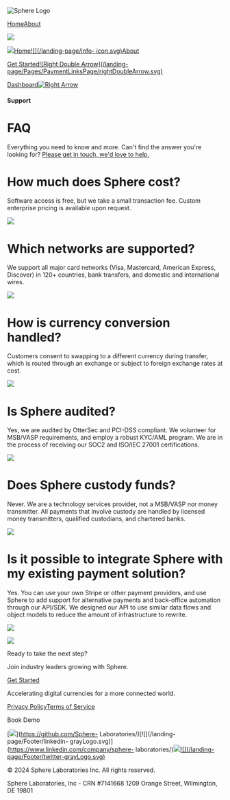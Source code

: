 ![Sphere Logo](/landing-page/sphere-logo.svg)

[Home](/)[About](/about)

![](/landing-page/burger.svg)

[![](/landing-page/home-icon.svg)Home](/)[![](/landing-page/info-
icon.svg)About](/about)

[Get Started![Right Double Arrow](/landing-
page/Pages/PaymentLinksPage/rightDoubleArrow.svg)](https://share.hsforms.com/1sNPVsMc4SYeaYiNQ4x1VnArgfcw)

[Dashboard![Right Arrow](/landing-page/upper-arrow.svg)](/login)

#### Support

# FAQ

Everything you need to know and more. Can't find the answer you're looking
for? [Please get in touch, we'd love to
help.](https://share.hsforms.com/1sNPVsMc4SYeaYiNQ4x1VnArgfcw)

# How much does Sphere cost?

Software access is free, but we take a small transaction fee. Custom
enterprise pricing is available upon request.

![](/landing-page/plus.svg)

# Which networks are supported?

We support all major card networks (Visa, Mastercard, American Express,
Discover) in 120+ countries, bank transfers, and domestic and international
wires.

![](/landing-page/plus.svg)

# How is currency conversion handled?

Customers consent to swapping to a different currency during transfer, which
is routed through an exchange or subject to foreign exchange rates at cost.

![](/landing-page/plus.svg)

# Is Sphere audited?

Yes, we are audited by OtterSec and PCI-DSS compliant. We volunteer for
MSB/VASP requirements, and employ a robust KYC/AML program. We are in the
process of receiving our SOC2 and ISO/IEC 27001 certifications.

![](/landing-page/plus.svg)

# Does Sphere custody funds?

Never. We are a technology services provider, not a MSB/VASP nor money
transmitter. All payments that involve custody are handled by licensed money
transmitters, qualified custodians, and chartered banks.

![](/landing-page/plus.svg)

# Is it possible to integrate Sphere with my existing payment solution?

Yes. You can use your own Stripe or other payment providers, and use Sphere to
add support for alternative payments and back-office automation through our
API/SDK. We designed our API to use similar data flows and object models to
reduce the amount of infrastructure to rewrite.

![](/landing-page/plus.svg)

![](/_next/image?url=%2F_next%2Fstatic%2Fmedia%2FSphere_Render.12c123d8.png&w=3840&q=75)

Ready to take the next step?

Join industry leaders growing with Sphere.

[Get Started](https://share.hsforms.com/1sNPVsMc4SYeaYiNQ4x1VnArgfcw)

Accelerating digital currencies for a more connected world.

[Privacy Policy](/legal/terms)[Terms of Service](/legal/terms)

Book Demo[](https://share.hsforms.com/1sNPVsMc4SYeaYiNQ4x1VnArgfcw)

[![](/landing-page/Footer/github-grayLogo.svg)](https://github.com/Sphere-
Laboratories/)[![](/landing-page/Footer/linkedin-
grayLogo.svg)](https://www.linkedin.com/company/sphere-
laboratories/)![](/landing-page/Footer/telegram-grayLogo.svg)[![](/landing-
page/Footer/twitter-grayLogo.svg)](https://twitter.com/sphere_labs)

© 2024 Sphere Laboratories Inc. All rights reserved.

Sphere Laboratories, Inc - CRN #7141668 1209 Orange Street, Wilmington, DE
19801

